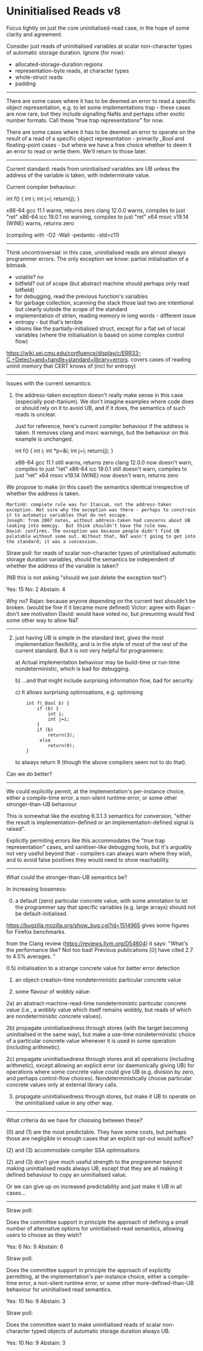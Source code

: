 # Uninitialised Reads v8

Focus tightly on just the core uninitialised-read case,
in the hope of some clarity and agreement.

Consider just reads of uninitialised variables at scalar non-character
types of automatic storage duration. Ignore (for now):

- allocated-storage-duration regions
- representation-byte reads, at character types
- whole-struct reads
- padding

---------------------

There are some cases where it has to be deemed an error to read a
specific object representation, e.g. to let some implementations
trap - these cases are now rare, but they include signalling NaNs and
perhaps other exotic number formats.  Call these "true trap
representations" for now.

There are some cases where it has to be deemed an error to operate on
the result of a read of a specific object representation - primarily
_Bool and floating-point cases - but where we have a free choice
whether to deem it an error to read or write them.  We'll return to
those later.

---------------------

Current standard: reads from uninitialised variables are UB unless the
address of the variable is taken, with indeterminate value.

Current compiler behaviour: 

int f() {
    int i;
    int j=i;
    return(j);
}

x86-64 gcc 11.1    		 warns, returns zero
clang 12.0.0       		 warns, compiles to just "ret"
x86-64 icc 19.0.1  		 no warning, compiles to just "ret"
x64 msvc v19.14 (WINE)   warns, returns zero

(compiling with -O2 -Wall -pedantic -std=c11)

---------------------

Think uncontroversial: in this case, uninitialised reads are almost always programmer errors.
The only exception we know: partial initialisation of a bitmask.

- volatile?  no
- bitfield? out of scope (but abstract machine should perhaps only read bitfield)
- for debugging, read the previous function's variables
- for garbage collection, scanning the stack
those last two are intentional but clearly outside the scope of the standard
- implementation of strlen, reading memory in long words - different issue
- entropy - but that's terrible
- idioms like the partially-initialised struct, except for a flat set of local variables
    (where the initialisation is based on some complex control flow)
	
https://wiki.sei.cmu.edu/confluence/display/c/ERR33-C.+Detect+and+handle+standard+library+errors. covers cases of reading uninit memory that CERT knows of (incl for entropy) 

---------------------

Issues with the current semantics:

1) the address-taken exception doesn't really make sense in this case
  (especially post-Itanium).  We don't imagine examples where code
  does or should rely on it to avoid UB, and if it does, the semantics
  of such reads is unclear.

    Just for reference, here's current compiler behaviour if the address is taken.
    It removes clang and msvc warnings, but the behaviour on this example is unchanged. 

    int f() {
        int i;
        int *p=&i;
        int j=i;
        return(j);
    }

    x86-64 gcc 11.1    		 still warns, returns zero
    clang 12.0.0       		 now doesn't warn, compiles to just "ret"
    x86-64 icc 19.0.1  		 still doesn't warn,  compiles to just "ret"
    x64 msvc v19.14 (WINE)   now doesn't warn, returns zero

  We propose to make (in this case!) the semantics identical
  irrespective of whether the address is taken.

    MartinU: complete rule was for Itanium, not the address-taken exception. Not sure why the exception was there - perhaps to constrain it to automatic variables that do not escape. 
    Joseph: from 2007 notes, without address-taken had concerns about UB leaking into memcpy.  But think shouldn't have the rule now. 
    David: confirms. The exception was because people didn't find UB palatable without some out. Without that, NaT wasn't going to get into the standard; it was a concession.
	 
  Straw poll: for reads of scalar non-character types of uninitialised
  automatic storage duration variables, should the semantics be
  independent of whether the address of the variable is taken?

  (NB this is not asking "should we just delete the exception text")

  Yes:    15
  No:      2
  Abstain: 4

  Why no?  Rajan: because anyone depending on the current text shouldn't be broken. 
    (would be fine if it became more defined)
  Victor: agree with Rajan - don't see motivation
  David: would have voted no, but presuming would find some other way to allow NaT 

---------------------

2) just having UB is simple in the standard text, gives the most
implementation flexibility, and is in the style of most of the rest of
the current standard.  But it is not very helpful for programmers:

   a) Actual implementation behaviour may be build-time or run-time
   nondeterministic, which is bad for debugging.

   b) ...and that might include surprising information flow, bad for
   security.
	
   c) It allows surprising optimisations, e.g. optimising

		   int f(_Bool b) {
		       if (b) {
		           int i;
		           int j=i;
		       }
		       if (b)
		           return(3); 
		        else 
		           return(9);
		   }

   to always return 9 (though the above compilers seem not to do that).

Can we do better? 

---------------------

We could explicitly permit, at the implementation's per-instance
choice, either a compile-time error, a non-silent runtime error, or
some other stronger-than-UB behaviour

This is somewhat like the existing 6.3.1.3 semantics for
conversion, "either the result is implementation-defined or an
implementation-defined signal is raised".

Explicitly permiting errors like this accommodates the "true trap
representation" cases, and sanitiser-like debugging tools, but it's
arguably not very useful beyond that - compilers can always warn where
they wish, and to avoid false positives they would need to show
reachability.

---------------------

What could the stronger-than-UB semantics be? 

In increasing looseness:

0) a default (zero) particular concrete value, with some annotation to
let the programmer say that specific variables (e.g. large arrays)
should not be default-initialised.

https://bugzilla.mozilla.org/show_bug.cgi?id=1514965 gives some figures for Firefox benchmarks.

from the Clang review (https://reviews.llvm.org/D54604) it says: "What's the performance like? Not too bad! Previous publications [0] have cited 2.7 to 4.5% averages. " 

0.5) initialisation to a strange concrete value for better error detection

1) an object-creation-time nondeterministic particular concrete value

2) some flavour of wobbly value:

  2a) an abstract-machine-read-time nondeterministic particular
  concrete value (i.e., a wobbly value which itself remains wobbly, but
  reads of which are nondeterministic concrete values).

  2b) propagate uninitialisedness through stores (with the target
  becoming uninitialised in the same way), but make a use-time
  nondeterministic choice of a particular concrete value whenever it is
  used in some operation (including arithmetic).

  2c) propagate uninitialisedness through stores and all operations
  (including arithmetic), except allowing an explicit error (or
  daemonically giving UB) for operations where some concrete value could
  give UB (e.g. division by zero, and perhaps control-flow choices).
  Nondeterministically choose particular concrete values only at
  external library calls.

3) propagate uninitialisedness through stores, but make it UB to
operate on the uninitialised value in any other way.

---------------------

What criteria do we have for choosing between these?

(0) and (1) are the most predictable.  They have some costs, but
perhaps those are negligible in enough cases that an explicit opt-out
would suffice?

(2) and (3) accommodate compiler SSA optimisations

(2) and (3) don't give much useful strength to the programmer beyond
making uninitialised reads always UB, except that they are all making
it defined behaviour to copy an uninitialised value.


Or we can give up on increased predictability and just make it UB in
all cases...


------------

Straw poll:

Does the committee support in principle the approach of defining
a small number of alternative options for uninitialised-read semantics,
allowing users to choose as they wish? 

Yes: 6
No: 9
Abstain: 6


Straw poll:

Does the committee support in principle the approach of explicitly
permitting, at the implementation's per-instance choice, either a
compile-time error, a non-silent runtime error, or some other
more-defined-than-UB behaviour for uninitialised read semantics. 

Yes:  10
No:    9
Abstain: 3


Straw poll:

Does the committee want to make uninitialised reads of scalar non-character
typed objects of automatic storage duration always UB.

Yes:  10
No:    9
Abstain: 3
